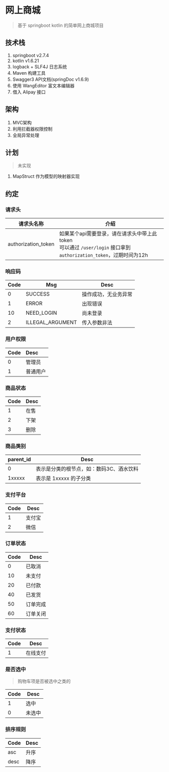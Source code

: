 # 网上商城

> 基于 springboot kotlin 的简单网上商城项目

## 技术栈

1. springboot v2.7.4
2. kotlin v1.6.21
3. logback + SLF4J 日志系统
4. Maven 构建工具
5. Swagger3 API文档(springDoc v1.6.9)
6. 使用 WangEditor 富文本编辑器
7. 借入 Alipay 接口

## 架构

1. MVC架构
2. 利用拦截器权限控制
3. 全局异常处理

## 计划

> 未实现

1. MapStruct 作为模型的映射器实现

## 约定

### 请求头

| 请求头名称          | 介绍                                                         |
| ------------------- | ------------------------------------------------------------ |
| authorization_token | 如果某个api需要登录，请在请求头中带上此token<br />可以通过 `/user/login` 接口拿到 `authorization_token`，过期时间为12h |

### 响应码

| Code | Msg              | Desc                 |
| ---- | ---------------- | -------------------- |
| 0    | SUCCESS          | 操作成功，无业务异常 |
| 1    | ERROR            | 出现错误             |
| 10   | NEED_LOGIN       | 尚未登录             |
| 2    | ILLEGAL_ARGUMENT | 传入参数非法         |

### 用户权限

| Code | Desc     |
| :--- | :------- |
| 0    | 管理员   |
| 1    | 普通用户 |

### 商品状态

| Code | Desc |
| :--- | :--- |
| 1    | 在售 |
| 2    | 下架 |
| 3    | 删除 |

### 商品类别

| parent_id | Desc                                     |
| --------- | ---------------------------------------- |
| 0         | 表示是分类的根节点，如：数码3C、酒水饮料 |
| 1xxxxx    | 表示是 1xxxxx 的子分类                   |

### 支付平台

| Code | Desc   |
| ---- | ------ |
| 1    | 支付宝 |
| 2    | 微信   |

### 订单状态

| Code | Desc     |
| ---- | -------- |
| 0    | 已取消   |
| 10   | 未支付   |
| 20   | 已付款   |
| 40   | 已发货   |
| 50   | 订单完成 |
| 60   | 订单关闭 |

### 支付状态

| Code | Desc     |
| ---- | -------- |
| 1    | 在线支付 |

### 是否选中

> 购物车项是否被选中之类的

| Code | Desc   |
| ---- | ------ |
| 1    | 选中   |
| 0    | 未选中 |

### 排序规则

| Code | Desc |
| ---- | ---- |
| asc  | 升序 |
| desc | 降序 |